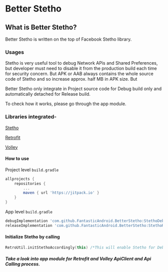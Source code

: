 # Better Stetho

## What is Better Stetho?
Better Stetho is written on the top of Facebook Stetho library.

### Usages
Stetho is very useful tool to debug Network APis and Shared Preferences, but developer must need to disable it from the production build each time for security concern. But APK or AAB always contains the whole source code of Stetho and so increase approx. half MB in APK size. But

Better Stetho only integrate in Project source code for Debug build only and automatically detached for Release build.

To check how it works, please go through the app module.

### Libraries integrated-
[Stetho](http://facebook.github.io/stetho/)

[Retrofit](https://square.github.io/retrofit/)

[Volley](https://developer.android.com/training/volley/index.html)

#### How to use
Project level `build.gradle`
```groovy
allprojects {
    repositories {
        ...
        maven { url 'https://jitpack.io' }
    }
}
```

App level `build.gradle`
```groovy
debugImplementation 'com.github.FantasticAndroid.BetterStetho:StethoDebugLib:2.0'
releaseImplementation 'com.github.FantasticAndroid.BetterStetho:StethoReleaseLib:2.0'
```
#### Initialize Stetho by calling
```kotlin
RetroUtil.initStethoAccordingly(this) /*This will enable Stetho for Debug Build for All Retro/Volley and Other Inspection*/
```
##### Take a look into app module for Retrofit and Volley ApiClient and Api Calling process.
